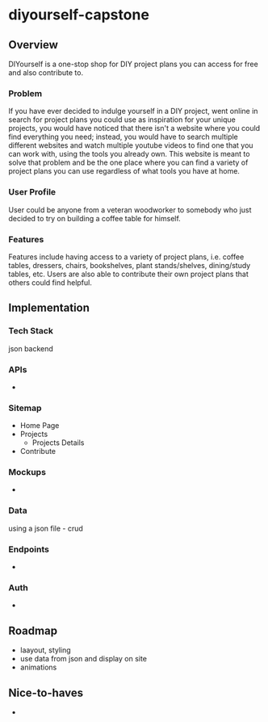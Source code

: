 # diyourself-capstone

## Overview

DIYourself is a one-stop shop for DIY project plans you can access for free and also contribute to.

### Problem

If you have ever decided to indulge yourself in a DIY project, went online in search for project plans you could use as inspiration for your unique projects, you would have noticed that there isn't a website where you could find everything you need; instead, you would have to search multiple different websites and watch multiple youtube videos to find one that you can work with, using the tools you already own.
This website is meant to solve that problem and be the one place where you can find a variety of project plans you can use regardless of what tools you have at home.

### User Profile

User could be anyone from a veteran woodworker to somebody who just decided to try on building a coffee table for himself.

### Features

Features include having access to a variety of project plans, i.e. coffee tables, dressers, chairs, bookshelves, plant stands/shelves, dining/study tables, etc. Users are also able to contribute their own project plans that others could find helpful.

## Implementation

### Tech Stack

json backend

### APIs

-

### Sitemap

- Home Page
- Projects
  - Projects Details
- Contribute

### Mockups

-

### Data

using a json file - crud

### Endpoints

-

### Auth

-

## Roadmap

- laayout, styling
- use data from json and display on site
- animations

## Nice-to-haves

-
